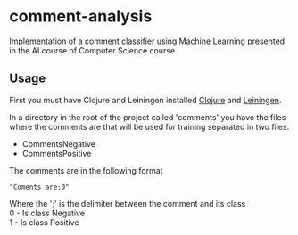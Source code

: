 # comment-analysis

Implementation of a comment classifier using Machine Learning presented in the AI ​​course of Computer Science course

## Usage

First you must have Clojure and Leiningen installed [Clojure](https://clojure.org/guides/getting_started) and
[Leiningen](https://leiningen.org/#install).


In a directory in the root of the project called 'comments' you have the files where the comments are that will be used 
for training separated in two files.  
- CommentsNegative
- CommentsPositive

The comments are in the following format  
```
"Coments are;0"
```
Where the ';' is the delimiter between the comment and its class  
0 - Is class Negative  
1 - Is class Positive

